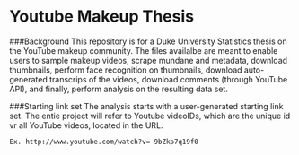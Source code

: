 # Youtube Makeup Thesis

###Background
This repository is for a Duke University Statistics thesis on the YouTube makeup community. The files availalbe are meant to enable users to sample makeup videos, scrape mundane and metadata, download thumbnails, perform face recognition on thumbnails, download auto-generated transcrips of the videos, download comments (through YouTube API), and finally, perform analysis on the resulting data set.


###Starting link set 
The analysis starts with a user-generated starting link set. The entie project will refer to Youtube videoIDs, which are the unique id vr all YouTube videos, located in the URL. 
```
Ex. http://www.youtube.com/watch?v= 9bZkp7q19f0
```

